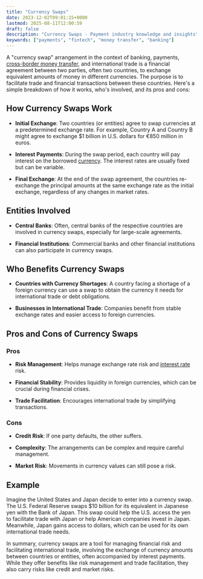 ```yaml
---
title: "Currency Swaps"
date: 2023-12-02T09:01:15+0000
lastmod: 2025-08-11T12:00:59
draft: false
description: "Currency Swaps - Payment industry knowledge and insights"
keywords: ["payments", "fintech", "money transfer", "banking"]
---
```


A "currency swap" arrangement in the context of banking, payments, [cross-border money transfer](https://faisalkhanllc.xyz/resources/payments-wiki/c/cross-border-money-transfer/), and international trade is a financial agreement between two parties, often two countries, to exchange equivalent amounts of money in different currencies. The purpose is to facilitate trade and financial transactions between these countries. Here's a simple breakdown of how it works, who's involved, and its pros and cons:

## How Currency Swaps Work

- **Initial Exchange**: Two countries (or entities) agree to swap currencies at a predetermined exchange rate. For example, Country A and Country B might agree to exchange $1 billion in U.S. dollars for €850 million in euros.

- **Interest Payments**: During the swap period, each country will pay interest on the borrowed [currency](https://faisalkhanllc.xyz/resources/payments-wiki/c/currency/). The interest rates are usually fixed but can be variable.

- **Final Exchange**: At the end of the swap agreement, the countries re-exchange the principal amounts at the same exchange rate as the initial exchange, regardless of any changes in market rates.

## Entities Involved

- **Central Banks**: Often, central banks of the respective countries are involved in currency swaps, especially for large-scale agreements.

- **Financial Institutions**: Commercial banks and other financial institutions can also participate in currency swaps.

## Who Benefits Currency Swaps

- **Countries with Currency Shortages**: A country facing a shortage of a foreign currency can use a swap to obtain the currency it needs for international trade or debt obligations.

- **Businesses in International Trade**: Companies benefit from stable exchange rates and easier access to foreign currencies.

## Pros and Cons of Currency Swaps

### **Pros**

- **Risk Management**: Helps manage exchange rate risk and [interest rate](https://faisalkhanllc.xyz/resources/payments-wiki/i/interest/) risk.

- **Financial Stability**: Provides liquidity in foreign currencies, which can be crucial during financial crises.

- **Trade Facilitation**: Encourages international trade by simplifying transactions.

### **Cons**

- **Credit Risk**: If one party defaults, the other suffers.

- **Complexity**: The arrangements can be complex and require careful management.

- **Market Risk**: Movements in currency values can still pose a risk.

## Example

Imagine the United States and Japan decide to enter into a currency swap. The U.S. Federal Reserve swaps $10 billion for its equivalent in Japanese yen with the Bank of Japan. This swap could help the U.S. access the yen to facilitate trade with Japan or help American companies invest in Japan. Meanwhile, Japan gains access to dollars, which can be used for its own international trade needs.

In summary, currency swaps are a tool for managing financial risk and facilitating international trade, involving the exchange of currency amounts between countries or entities, often accompanied by interest payments. While they offer benefits like risk management and trade facilitation, they also carry risks like credit and market risks.